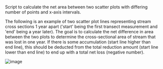 Script to calculate the net area between two scatter plots with differing number of points and x-axis intervals.

The following is an example of two scatter plot lines representing stream cross sections 1 year apart ('start' being the first transect measurement and 'end' being a year later). The goal is to calculate the net difference in area between the two plots to determine the cross-sectional area of stream that was lost in one year. If there is some accumulation (start line higher than end line), this should be deducted from the total reduction amount (start line lower than end line) to end up with a total net loss (negative number).

![image](https://github.com/Seth-McKilla/net-transect-area/assets/63591760/e21e3711-8388-4aa5-b0ac-baff1e2e5c8f)

